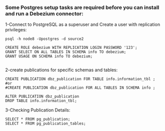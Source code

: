 
### Some Postgres setup tasks are required before you can install and run a Debezium connector:

1-Connect to PostgreSQL as a superuser and Create a user with replication privileges:

```
psql -h node8 -Upostgres -d source2

CREATE ROLE debezium WITH REPLICATION LOGIN PASSWORD '123';
GRANT SELECT ON ALL TABLES IN SCHEMA info TO debezium;
GRANT USAGE ON SCHEMA info TO debezium;


```

2-create publications for specific schemas and tables:
```
CREATE PUBLICATION dbz_publication FOR TABLE info.information_tbl ;
#or 
#CREATE PUBLICATION dbz_publication FOR ALL TABLES IN SCHEMA info ;

ALTER PUBLICATION dbz_publication
DROP TABLE info.information_tbl;

```

3-Checking Publication Details:
```
SELECT * FROM pg_publication;
SELECT * FROM pg_publication_tables;

```